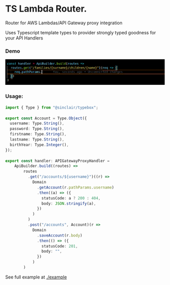 # TS Lambda Router.

Router for AWS Lambdas/API Gateway proxy integration

Uses Typescript template types to provider strongly typed goodness for your API Handlers

### Demo

![Demo](./router_demo.gif)

### Usage:

```typescript
import { Type } from "@sinclair/typebox";

export const Account = Type.Object({
  username: Type.String(),
  password: Type.String(),
  firstname: Type.String(),
  lastname: Type.String(),
  birthYear: Type.Integer(),
});

export const handler: APIGatewayProxyHandler =
    ApiBuilder.build((routes) =>
        routes
          .get("/accounts/${username}")((r) =>
            Domain
              .getAccount(r.pathParams.username)
              .then((a) => ({
                statusCode: a ? 200 : 404,
                body: JSON.stringify(a),
              })
            )
          )
          .post("/accounts", Account)(r =>
            Domain
              .saveAccount(r.body)
              .then(() => ({
                statusCode: 201,
                body: "",
              })
            )
        )

```

See full example at [./example](./example)